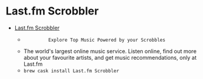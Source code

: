 # Last.fm Scrobbler
- [Last.fm Scrobbler](https://www.last.fm/)
  -              Explore Top Music Powered by your Scrobbles        
  - The world's largest online music service. Listen online, find out more about your favourite artists, and get music recommendations, only at Last.fm
  - `brew cask install Last.fm Scrobbler`
